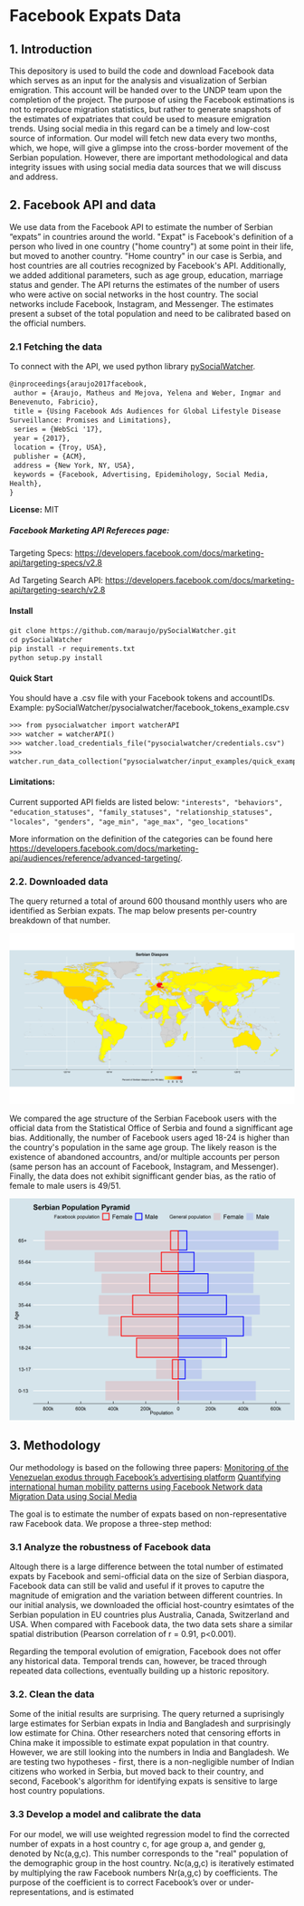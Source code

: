 # Facebook Expats Data

## 1. Introduction
This depository is used to build the code and download Facebook data which serves as an input for the analysis and visualization of Serbian emigration. This account will be handed over to the UNDP team upon the completion of the project. The purpose of using the Facebook estimations is not to reproduce migration statistics, but rather to generate snapshots of the estimates of expatriates that could be used to measure emigration trends. Using social media in this regard can be a timely and low-cost source of information.  Our model will fetch new data every two months, which, we hope, will give a glimpse into the cross-border movement of the Serbian population. However, there are important methodological and data integrity issues with using social media data sources that we will discuss and address.  

## 2. Facebook API and data

We use data from the Facebook API to estimate the number of Serbian “expats” in countries around the world. "Expat" is Facebook's definition of a person who lived in one country ("home country") at some point in their life, but moved to another country. "Home country" in our case is Serbia, and host countries are all coutries recognized by Facebook's API. Additionally, we added additional parameters, such as age group, education, marriage status and gender. The API returns the estimates of the number of users who were active on social networks in the host country. The social networks include Facebook, Instagram, and Messenger. The estimates present a subset of the total population and need to be calibrated based on the official numbers. 


### 2.1 Fetching the data

To connect with the API, we used python library [pySocialWatcher](https://github.com/maraujo/pySocialWatcher/blob/master/README.md).

```
@inproceedings{araujo2017facebook,
 author = {Araujo, Matheus and Mejova, Yelena and Weber, Ingmar and Benevenuto, Fabricio},
 title = {Using Facebook Ads Audiences for Global Lifestyle Disease Surveillance: Promises and Limitations},
 series = {WebSci '17},
 year = {2017},
 location = {Troy, USA},
 publisher = {ACM},
 address = {New York, NY, USA},
 keywords = {Facebook, Advertising, Epidemihology, Social Media, Health},
} 
```
**License:** MIT


##### Facebook Marketing API Refereces page:
Targeting Specs: https://developers.facebook.com/docs/marketing-api/targeting-specs/v2.8

Ad Targeting Search API: https://developers.facebook.com/docs/marketing-api/targeting-search/v2.8

#### Install
    git clone https://github.com/maraujo/pySocialWatcher.git
    cd pySocialWatcher
    pip install -r requirements.txt
    python setup.py install
    
#### Quick Start
You should have a .csv file with your Facebook tokens and accountIDs.
Example: pySocialWatcher/pysocialwatcher/facebook_tokens_example.csv
  
    >>> from pysocialwatcher import watcherAPI 
    >>> watcher = watcherAPI() 
    >>> watcher.load_credentials_file("pysocialwatcher/credentials.csv")
    >>> watcher.run_data_collection("pysocialwatcher/input_examples/quick_example.json")


#### Limitations:
Current supported API fields are listed below:
    ```
    "interests",
    "behaviors",
    "education_statuses",
    "family_statuses",
    "relationship_statuses",
    "locales",
    "genders",
    "age_min",
    "age_max",
    "geo_locations"
    ```

More information on the definition of the categories can be found here https://developers.facebook.com/docs/marketing-api/audiences/reference/advanced-targeting/.


### 2.2. Downloaded data

The query returned a total of around 600 thousand monthly users who are identified as Serbian expats. The map below presents per-country breakdown of that number.

![Map](data/Map.png)

We compared the age structure of the Serbian Facebook users with the official data from the Statistical Office of Serbia and found a signifficant age bias. Additionally, the number of Facebook users aged 18-24 is higher than the country's population in the same age group. The likely reason is the existence of abandoned accountrs, and/or multiple accounts per person (same person has an account of Facebook, Instagram, and Messenger). Finally, the data does not exhibit signifficant gender bias, as the ratio of female to male users is 49/51.

![Pyramid](data/Structure.png)


## 3. Methodology

Our methodology is based on the following three papers:
[Monitoring of the Venezuelan exodus through
Facebook’s advertising platform](https://journals.plos.org/plosone/article?id=10.1371/journal.pone.0229175)
[Quantifying international human mobility
patterns using Facebook Network data](https://journals.plos.org/plosone/article?id=10.1371/journal.pone.0224134)
[Migration Data using Social Media](https://ec.europa.eu/jrc/en/publication/migration-data-using-social-media-european-perspective)

The goal is to estimate the number of expats based on non-representative raw Facebook data. We propose a three-step method:

### 3.1 Analyze the robustness of Facebook data

Altough there is a large difference between the total number of estimated expats by Facebook and semi-official data on the size of Serbian diaspora, Facebook data can still be valid and useful if it proves to caputre the magnitude of emigration and the variation between different countries. In our initial analysis, we downloaded the official host-country esimtates of the Serbian population in EU countries plus Australia, Canada, Switzerland and USA. When compared with Facebook data, the two data sets share a similar spatial distribution (Pearson correlation of r = 0.91, p<0.001).

Regarding the temporal evolution of emigration, Facebook does not offer any historical data. Temporal trends can, however, be traced through repeated data collections, eventually building up a historic repository. 

### 3.2. Clean the data

Some of the initial results are surprising. The query returned a suprisingly large estimates for Serbian expats in India and Bangladesh and surprisingly low estimate for China. Other researchers noted that censoring efforts in China make it impossible to estimate expat population in that country. However, we are still looking into the numbers in India and Bangladesh. We are testing two hypotheses - first, there is a non-negligible number of Indian citizens who worked in Serbia, but moved back to their country, and second, Facebook's algorithm for identifying expats is sensitive to large host country populations.  

### 3.3 Develop a model and calibrate the data

For our model, we will use weighted regression model to find the corrected number of expats in a host country c, for age group a, and gender g, denoted by Nc(a,g,c). This number  corresponds to the "real" population of the demographic group in the host country. Nc(a,g,c) is iteratively estimated by multiplying the raw Facebook numbers Nr(a,g,c) by coefficients. The purpose of the coefficient is to correct Facebook’s over or under-representations, and is estimated

